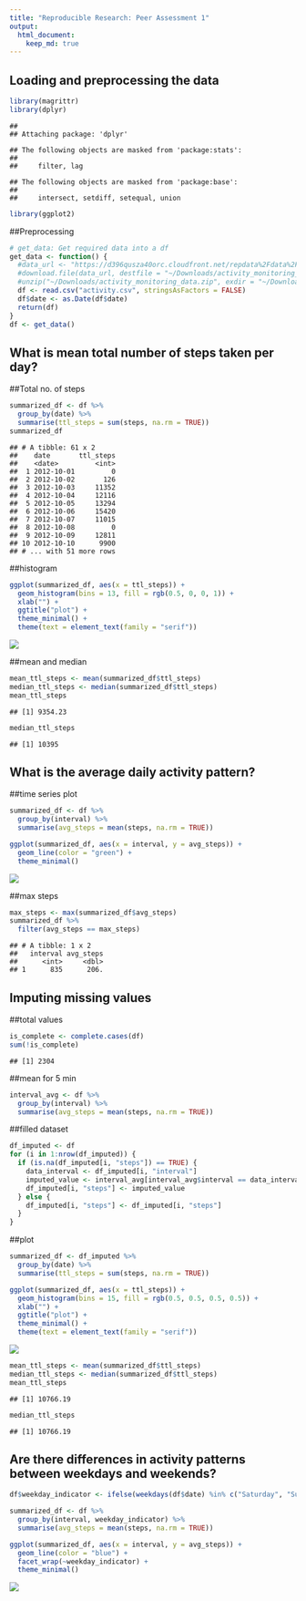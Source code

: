 ```yaml
---
title: "Reproducible Research: Peer Assessment 1"
output: 
  html_document:
    keep_md: true
---
```



## Loading and preprocessing the data

```r
library(magrittr)
library(dplyr)
```

```
## 
## Attaching package: 'dplyr'
```

```
## The following objects are masked from 'package:stats':
## 
##     filter, lag
```

```
## The following objects are masked from 'package:base':
## 
##     intersect, setdiff, setequal, union
```

```r
library(ggplot2)
```

##Preprocessing


```r
# get_data: Get required data into a df
get_data <- function() {
  #data_url <- "https://d396qusza40orc.cloudfront.net/repdata%2Fdata%2Factivity.zip"
  #download.file(data_url, destfile = "~/Downloads/activity_monitoring_data.zip") # ???????????????
  #unzip("~/Downloads/activity_monitoring_data.zip", exdir = "~/Downloads/") # ?????????
  df <- read.csv("activity.csv", stringsAsFactors = FALSE)
  df$date <- as.Date(df$date)
  return(df)
}
df <- get_data()
```

## What is mean total number of steps taken per day?
##Total no. of steps


```r
summarized_df <- df %>%
  group_by(date) %>%
  summarise(ttl_steps = sum(steps, na.rm = TRUE))
summarized_df
```

```
## # A tibble: 61 x 2
##    date       ttl_steps
##    <date>         <int>
##  1 2012-10-01         0
##  2 2012-10-02       126
##  3 2012-10-03     11352
##  4 2012-10-04     12116
##  5 2012-10-05     13294
##  6 2012-10-06     15420
##  7 2012-10-07     11015
##  8 2012-10-08         0
##  9 2012-10-09     12811
## 10 2012-10-10      9900
## # ... with 51 more rows
```
##histogram

```r
ggplot(summarized_df, aes(x = ttl_steps)) +
  geom_histogram(bins = 13, fill = rgb(0.5, 0, 0, 1)) +
  xlab("") +
  ggtitle("plot") +
  theme_minimal() +
  theme(text = element_text(family = "serif"))
```

![](PA1_files/figure-html/unnamed-chunk-4-1.png)<!-- -->

##mean and median 

```r
mean_ttl_steps <- mean(summarized_df$ttl_steps)
median_ttl_steps <- median(summarized_df$ttl_steps)
mean_ttl_steps
```

```
## [1] 9354.23
```

```r
median_ttl_steps
```

```
## [1] 10395
```


## What is the average daily activity pattern?
##time series plot

```r
summarized_df <- df %>%
  group_by(interval) %>%
  summarise(avg_steps = mean(steps, na.rm = TRUE))

ggplot(summarized_df, aes(x = interval, y = avg_steps)) +
  geom_line(color = "green") +
  theme_minimal()
```

![](PA1_files/figure-html/unnamed-chunk-6-1.png)<!-- -->

##max steps

```r
max_steps <- max(summarized_df$avg_steps)
summarized_df %>%
  filter(avg_steps == max_steps)
```

```
## # A tibble: 1 x 2
##   interval avg_steps
##      <int>     <dbl>
## 1      835      206.
```


## Imputing missing values
##total values

```r
is_complete <- complete.cases(df)
sum(!is_complete)
```

```
## [1] 2304
```

##mean for 5 min

```r
interval_avg <- df %>%
  group_by(interval) %>%
  summarise(avg_steps = mean(steps, na.rm = TRUE))
```
##filled dataset

```r
df_imputed <- df
for (i in 1:nrow(df_imputed)) {
  if (is.na(df_imputed[i, "steps"]) == TRUE) {
    data_interval <- df_imputed[i, "interval"]
    imputed_value <- interval_avg[interval_avg$interval == data_interval, "avg_steps"]
    df_imputed[i, "steps"] <- imputed_value
  } else {
    df_imputed[i, "steps"] <- df_imputed[i, "steps"]
  }
}
```
##plot

```r
summarized_df <- df_imputed %>%
  group_by(date) %>%
  summarise(ttl_steps = sum(steps, na.rm = TRUE))

ggplot(summarized_df, aes(x = ttl_steps)) +
  geom_histogram(bins = 15, fill = rgb(0.5, 0.5, 0.5, 0.5)) +
  xlab("") +
  ggtitle("plot") +
  theme_minimal() +
  theme(text = element_text(family = "serif"))
```

![](PA1_files/figure-html/unnamed-chunk-11-1.png)<!-- -->


```r
mean_ttl_steps <- mean(summarized_df$ttl_steps)
median_ttl_steps <- median(summarized_df$ttl_steps)
mean_ttl_steps
```

```
## [1] 10766.19
```

```r
median_ttl_steps
```

```
## [1] 10766.19
```


## Are there differences in activity patterns between weekdays and weekends?

```r
df$weekday_indicator <- ifelse(weekdays(df$date) %in% c("Saturday", "Sunday"), "weekend", "weekday")

summarized_df <- df %>%
  group_by(interval, weekday_indicator) %>%
  summarise(avg_steps = mean(steps, na.rm = TRUE))

ggplot(summarized_df, aes(x = interval, y = avg_steps)) +
  geom_line(color = "blue") +
  facet_wrap(~weekday_indicator) +
  theme_minimal()
```

![](PA1_files/figure-html/unnamed-chunk-13-1.png)<!-- -->

